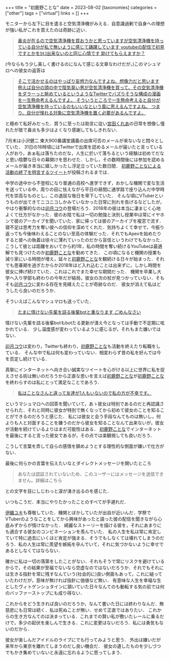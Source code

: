 +++
title = "初鹿野ことな"
date = 2023-08-02
[taxonomies]
categories = ["other"]
tags = ["virtual"]
links = []
+++

モニターから左下に目を遣ると空気清浄機がみえる．自意識過剰で自身への理想が強い私がこれを買えたのは奇跡に近い．
> [鼻炎が在るので空気清浄機を買おうかと思っていますが空気清浄機を持っている自分が私で無いように感じて躊躇しています
youtubeの配信で初見ですとかをｶｷｺ出来ないのと同じ心情です
助けてもらえますか？](https://www.youtube.com/live/bmHOkMxipnw?feature=share&t=4317)

(今ならもう少し美しく書けるのになんて感じる文章なわけだが，)このマシュマロへの彼女の返答は
> [そこで活かせるのはやっぱり妄想力なんですよね、想像力だと思います
例えば自分の頭の中で陰気臭い男が空気清浄機を買って、その空気清浄機をダラーっと眺めているというようなTwitterでバズりそうな構成の漫画を一生懸命考えるんですよ。
そういうところで一生懸命考えると自分が空気清浄機を持っているのもいいなという風に思えるんですよね。
つまり、自分が憧れる対象に空気清浄機を置く必要があるんですよ。](https://www.youtube.com/live/bmHOkMxipnw?feature=share&t=4350)

と極めて私好みだった．買うに至ったは助言に従い[宮田くれあ](https://www.shogakukan.co.jp/books/09451355)の日常を想像し憧れたが故で鼻炎も多少はよくなり感謝してもしきれない．

7月末は小沢健二 東大900番講堂講義の出席可否のメールが来ないなと悶々としていた．
31日の16時頃にはTwitterで出席を認めるメールが届いたと言っている人がおり，あぁ私は落ちたのだな，人生に於いて落ちるという経験は初めてだなと思い陰鬱な日々の幕開けを思わせた．しかし，その数時間後には参加を認めるメールが届き本当に嬉しかったし浮足立っていた数日間．
[初鹿野ことなによる活動の終了を明言するツイート](https://twitter.com/hajikano_kotona/status/1686693330598670336?s=20)が投稿されるまでは．

中学の途中から不登校になり普通の高校へ進学できず，おかしな機関で変な生活を送っている中，周りの目に怯えながら平日の昼間に通学路で座り込んだ中学時代を崇高なものとし，この退屈な毎日を卑下していた．
そんな頃にVTuberというものが出てきてニコニコしかみていなかった日常に別れを告げるなどしたが，やはり衝撃的なのは[卯月コウ](https://www.youtube.com/@UzukiKou)の登場だろう．2018年の彼は本当に凄まじく心地よくて仕方がなかった．彼のお陰で私は一切の勉強と決別し授業中は常にイヤホンで彼のアーカイブを聞いていた．家に帰っては彼のアーカイブを複窓で流す．寝不足は思考力を奪い彼への信仰を深めてくれた．気持ちよくて幸せで，今振り返っても今後味わえることのない至高の体験だった．それでもApexを始めたりすると彼への執着は徐々に薄れていったのだから盲信というわけでもなかった．
こうして彼とは距離をおいてから約1年，私の時間を奪い続けるYouTubeは最適解でも見つけたのか[初鹿野ことな](https://www.youtube.com/@hajikano_kotona)を勧めてきた．
この頃になると機関の授業も減り家にいる時間が増え，延々と[初鹿野ことな](https://www.youtube.com/@hajikano_kotona)を観続ける日々が始まった．それでも思春期を過ぎたからか2018年ほど入れ込むことは出来ずに，しかし時間を彼女に捧げ続けていた．これはこれでまた幸せな期間だった．
機関を卒業し大学へ入り学部も終わりの今年だが結局，彼女の次の杖が見つかっていない．そもそも[卯月コウ](https://www.youtube.com/@UzukiKou)に変わる存在を見繕えたことが奇跡なのだ．
彼女が消えて私はどうしたら良いのだろうか．

そういえばこんなマシュマロも送っていた．
> [たまに情けない先輩を詰る後輩botと重なります
ごめんなさい](https://www.youtube.com/live/aXiD_Jo7leA?feature=share&t=3747)

情けない先輩を詰る後輩botもbotたる更新が潰え今となっては手動で不定期に呟かれている．
少し温度感が変わっているように感じるが，それもまた嫌いではない．

[卯月コウ](https://www.youtube.com/@UzukiKou)は変わり，Twitterも終わり，[初鹿野ことな](https://www.youtube.com/@hajikano_kotona)も活動を終えたり転職をしている．
そんな中で私は何も変わっていない．相変わらず昔の私を好んでは今を否定し続けている．

真摯にインターネットへ向き合い誠実なツイートを心がける以上に世界に私を捉えさせる術は無いのだろうから正直な思いを言えば[初鹿野ことな](https://www.youtube.com/@hajikano_kotona)が[初鹿野ことな](https://www.youtube.com/@hajikano_kotona)を終わらすのは私にとって満足なことであろう．

> [私はことなさんと違って友達が1人もいないので私の方が不幸です。](https://www.youtube.com/live/aXiD_Jo7leA?feature=share&t=4782)

というマシュマロへの回答を聞いていて，あゝ彼女は特別であるのだと再認識させられた．それと同時に彼女が特別で無くなってから初めて彼女のことを知ることができるのだろうと感じた．
私には彼女と会う手段なんてものは無いし，何よりも人と対面することを嫌うのだから彼女を知ることなんて出来ないが，彼女が活動を続けているよりはまだ可能性はある．
[初鹿野ことな](https://www.youtube.com/@hajikano_kotona)でインターネットを最後にすると言った彼女であるが，その点では楽観視しても良いだろう．

こうして言葉を弄して自らの感情を鎮めようとする理性的な側面が嫌いで仕方がない．

最後に何らかの言葉を伝えたいなとダイレクトメッセージを開いたところ

> あなたは認証されていないため、このユーザーにはメッセージを送信できません。詳細はこちら

との文字を目にしじわっと涙が湧き出るのを感じた．

いつもこうだ．本当にやりたかったことのすべてが手遅れだ．

[伊織ユキ](https://twitter.com/snowmanmaru)も尊敬していた．機関とぼかしていたが出自が近いんだ．学祭でVTuberのようなことをしてから興味があったと語った彼の配信を聞きながら心底みずからが情けなかった．
綺麗なストーリーを描ける彼を，それにあまりにも適合する彼女のコンビネーションを羨んでいた．
私の人生を私は常に肯定していて特に過去にいくほど肯定が強まる．そうでもしなくては壊れてしまうのだろう．私の人生は常に羨望を嫉妬を孕んでいて，それに気づかないように幸せであるとしなくてはならない．

確かに私は一切の落第をしたことがない．それもそうで常にリスクを避けているからで，その結果が至福でないなら空虚なのではないだろうか．それでもそれには生きる指針を常に残すなんていう(社会的に)良い側面もあって，これに縋っていたわけだが，意味が無ければ指針に価値など無い．
有意味な人生を幸福な生としたヴィトゲンシュタインに頷いていた日々なんてのも動転する気の前では何のバッファーストップにも成り得ない．

これからをどう生きれば良いのだろうか，なんて書いた日には終わりなんだ．無慈悲にも日常は続く．私は死ぬことが無い．せめて正直ではありたい．
これからの生き方なんてのは決まっている．これまでの賢い私が敷いたレールに乗るだけで，多少の起伏を楽しんで生きる．これに変更はないだろう．私には勇気もないのだから．

彼女が楽しんだアイドルのライブにでも行ってみようと思う．
外出は嫌いだが来年から東京を離れてしまうのだし良い機会だ．
彼女の遺したものを少しづつでもかき集めていないと永遠に忘れるように思ってしまう．